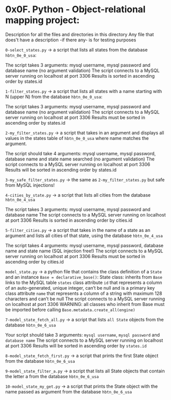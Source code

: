 # 0x0F. Python - Object-relational mapping project:


Description for all the files and directories in this directory
Any file that does't have a description -if there any- is for testing purposes


`0-select_states.py` -> a script that lists all states from the database `hbtn_0e_0_usa`:

The script takes 3 arguments: mysql username, mysql password and database name (no argument validation)
The script connects to a MySQL server running on localhost at port 3306
Results is sorted in ascending order by states.id


`1-filter_states.py` -> a script that lists all states with a name starting with N (upper N) from the database `hbtn_0e_0_usa`:

The script takes 3 arguments: mysql username, mysql password and database name (no argument validation)
The script connects to a MySQL server running on localhost at port 3306
Results must be sorted in ascending order by states.id


`2-my_filter_states.py` -> a script that takes in an argument and displays all values in the states table of `hbtn_0e_0_usa` where name matches the argument.

The script should take 4 arguments: mysql username, mysql password, database name and state name searched (no argument validation)
The script connects to a MySQL server running on localhost at port 3306
Results will be sorted in ascending order by states.id


`3-my_safe_filter_states.py` -> the same as `2-my_filter_states.py` but safe from MySQL injections!


`4-cities_by_state.py` -> a script that lists all cities from the database `hbtn_0e_4_usa`

The script takes 3 arguments: mysql username, mysql password and database name
The script connects to a MySQL server running on localhost at port 3306
Results is sorted in ascending order by cities.id


`5-filter_cities.py` -> a script that takes in the name of a state as an argument and lists all cities of that state, using the database `hbtn_0e_4_usa`

The script takes 4 arguments: mysql username, mysql password, database name and state name (SQL injection free!)
The script connects to a MySQL server running on localhost at port 3306
Results must be sorted in ascending order by cities.id



`model_state.py` -> a python file that contains the class definition of a `State` and an instance `Base = declarative_base()`:
State class:
	inherits from `Base`
	links to the MySQL table `states`
	class attribute `id` that represents a column of an auto-generated, unique integer, can’t be null and is a primary key
	class attribute `name` that represents a column of a string with maximum 128 characters and can’t be null
The script connects to a MySQL server running on localhost at port 3306
WARNING: all classes who inherit from Base must be imported before calling `Base.metadata.create_all(engine)`


`7-model_state_fetch_all.py` -> a script that lists `all State` objects from the database `hbtn_0e_6_usa`

Your script should take 3 arguments: `mysql username`, `mysql password` and `database name`
The script connects to a MySQL server running on localhost at port 3306
Results will be sorted in ascending order by `states.id`


`8-model_state_fetch_first.py` -> a script that prints the first State object from the database `hbtn_0e_6_usa`


`9-model_state_filter_a.py` -> a script that lists all State objects that contain the letter a from the database `hbtn_0e_6_usa`



`10-model_state_my_get.py` -> a script that prints the State object with the name passed as argument from the database `hbtn_0e_6_usa`

